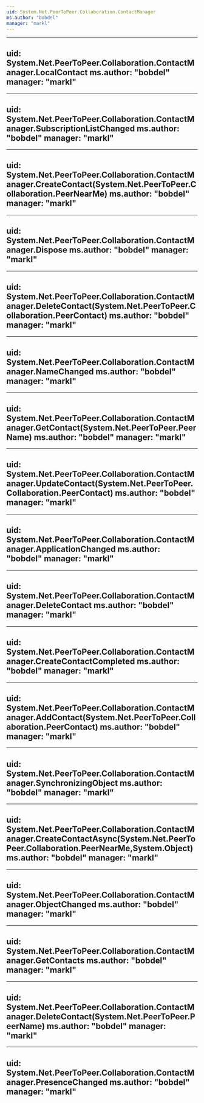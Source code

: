 ```yaml
---
uid: System.Net.PeerToPeer.Collaboration.ContactManager
ms.author: "bobdel"
manager: "markl"
---
```


---
uid: System.Net.PeerToPeer.Collaboration.ContactManager.LocalContact
ms.author: "bobdel"
manager: "markl"
---

---
uid: System.Net.PeerToPeer.Collaboration.ContactManager.SubscriptionListChanged
ms.author: "bobdel"
manager: "markl"
---

---
uid: System.Net.PeerToPeer.Collaboration.ContactManager.CreateContact(System.Net.PeerToPeer.Collaboration.PeerNearMe)
ms.author: "bobdel"
manager: "markl"
---

---
uid: System.Net.PeerToPeer.Collaboration.ContactManager.Dispose
ms.author: "bobdel"
manager: "markl"
---

---
uid: System.Net.PeerToPeer.Collaboration.ContactManager.DeleteContact(System.Net.PeerToPeer.Collaboration.PeerContact)
ms.author: "bobdel"
manager: "markl"
---

---
uid: System.Net.PeerToPeer.Collaboration.ContactManager.NameChanged
ms.author: "bobdel"
manager: "markl"
---

---
uid: System.Net.PeerToPeer.Collaboration.ContactManager.GetContact(System.Net.PeerToPeer.PeerName)
ms.author: "bobdel"
manager: "markl"
---

---
uid: System.Net.PeerToPeer.Collaboration.ContactManager.UpdateContact(System.Net.PeerToPeer.Collaboration.PeerContact)
ms.author: "bobdel"
manager: "markl"
---

---
uid: System.Net.PeerToPeer.Collaboration.ContactManager.ApplicationChanged
ms.author: "bobdel"
manager: "markl"
---

---
uid: System.Net.PeerToPeer.Collaboration.ContactManager.DeleteContact
ms.author: "bobdel"
manager: "markl"
---

---
uid: System.Net.PeerToPeer.Collaboration.ContactManager.CreateContactCompleted
ms.author: "bobdel"
manager: "markl"
---

---
uid: System.Net.PeerToPeer.Collaboration.ContactManager.AddContact(System.Net.PeerToPeer.Collaboration.PeerContact)
ms.author: "bobdel"
manager: "markl"
---

---
uid: System.Net.PeerToPeer.Collaboration.ContactManager.SynchronizingObject
ms.author: "bobdel"
manager: "markl"
---

---
uid: System.Net.PeerToPeer.Collaboration.ContactManager.CreateContactAsync(System.Net.PeerToPeer.Collaboration.PeerNearMe,System.Object)
ms.author: "bobdel"
manager: "markl"
---

---
uid: System.Net.PeerToPeer.Collaboration.ContactManager.ObjectChanged
ms.author: "bobdel"
manager: "markl"
---

---
uid: System.Net.PeerToPeer.Collaboration.ContactManager.GetContacts
ms.author: "bobdel"
manager: "markl"
---

---
uid: System.Net.PeerToPeer.Collaboration.ContactManager.DeleteContact(System.Net.PeerToPeer.PeerName)
ms.author: "bobdel"
manager: "markl"
---

---
uid: System.Net.PeerToPeer.Collaboration.ContactManager.PresenceChanged
ms.author: "bobdel"
manager: "markl"
---
